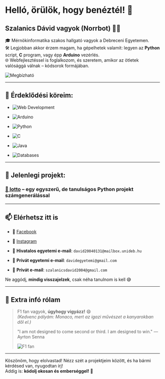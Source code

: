 # Helló, örülök, hogy benéztél! 👋  
## Szalanics Dávid vagyok (Norrbot) 👨‍💻

🎓 Mérnökinformatika szakos hallgató vagyok a Debreceni Egyetemen.  
🛠️ Legjobban akkor érzem magam, ha gépelhetek valamit: legyen az **Python** script, **C** program, vagy épp **Arduino** vezérlés.  
🌐 Webfejlesztéssel is foglalkozom, és szeretem, amikor az ötletek valósággá válnak – kódsorok formájában.

![Megbízható](https://img.shields.io/badge/Megbízható-100%25%20Bizalom-brightgreen?style=for-the-badge&logo=verified&logoColor=white)

---

## 🧠 Érdeklődési köreim:
- ![Web Development](https://img.shields.io/badge/Web%20Development-frontend%20%26%20backend-blueviolet?style=for-the-badge&logo=react&logoColor=white) 

- ![Arduino](https://img.shields.io/badge/Arduino-embedded%20systems-00979D?style=for-the-badge&logo=arduino&logoColor=white) 

- ![Python](https://img.shields.io/badge/Python-primary-3776AB?style=for-the-badge&logo=python&logoColor=white) 

- ![C](https://img.shields.io/badge/C-language-00599C?style=for-the-badge&logo=c&logoColor=white) 

- ![Java](https://img.shields.io/badge/Java-language-ED8B00?style=for-the-badge&logo=java&logoColor=white) 

- ![Databases](https://img.shields.io/badge/Databases-SQL-0052CC?style=for-the-badge&logo=postgresql&logoColor=white)

---

## 🔭 Jelenlegi projekt:
### [🎲 lotto](https://github.com/Norrbot/lotto) – egy egyszerű, de tanulságos Python projekt számgenerálással

---

## 📫 Elérhetsz itt is

- 📘 [Facebook](https://www.facebook.com/Davee0131)
- 📸 [Instagram](https://www.instagram.com/_.la.puta_ama._/)

- 📧 **Hivatalos egyetemi e-mail**: `david20040131@mailbox.unideb.hu`
- 📧 **Privát egyetemi e-mail**: `davidegyetemi@gmail.com`
- 📧 **Privát e-mail**: `szalanicsdavid2004@gmail.com`

Ne aggódj, **mindig visszajelzek**, csak néha tanulnom is kell 😅

---

## 🏁 Extra infó rólam

> F1 fan vagyok, **úgyhogy vigyázz!** 😄  
> *(Kedvenc pályám: Monaco, mert az igazi művészet a kanyarokban dől el.)*
> 
> "I am not designed to come second or third. I am designed to win."
> — Ayrton Senna
> 
>![F1 fan](https://img.shields.io/badge/F1_Fan-🏎️%20Vigyázz!-red?style=for-the-badge&logo=formula1&logoColor=white)  

---

Köszönöm, hogy elolvastad! Nézz szét a projektjeim között, és ha bármi kérdésed van, nyugodtan írj!  
Addig is: **kódolj okosan és emberséggel!** 🤝

